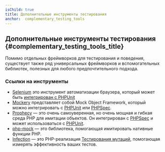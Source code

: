 ```yaml
---
isChild: true
title: Дополнительные инструменты тестирования
anchor:  complementary_testing_tools
---
```


## Дополнительные инструменты тестирования {#complementary_testing_tools_title}

Помимо отдельных фреймворков для тестирования и поведения, существует также ряд универсальных фреймворков и
вспомогательных библиотек, полезных для любого предпочтительного подхода.

### Ссылки на инструменты

* [Selenium] это инструмент автоматизации браузера, который может быть [интегрирован с PHPUnit]
* [Mockery] представляет собой Mock Object Framework, который можно интегрировать с [PHPUnit] или [PHPSpec].
* [Prophecy] — это очень самоуверенная, но очень мощная и гибкая среда PHP для имитации объектов. Он интегрирован с
  [PHPSpec] и может использоваться с [PHPUnit].
* [php-mock]  — это библиотека, помогающая имитировать нативные функции PHP.
* [Infection] — это PHP-реализация [Тестирования мутаций], помогающая измерять эффективность ваших тестов.

[Selenium]: https://www.seleniumhq.org/
[интегрирован с PHPUnit]: https://github.com/giorgiosironi/phpunit-selenium/
[Mockery]: https://github.com/padraic/mockery
[PHPUnit]: https://phpunit.de/
[PHPSpec]: https://www.phpspec.net/
[Prophecy]: https://github.com/phpspec/prophecy
[php-mock]: https://github.com/php-mock/php-mock
[Infection]: https://github.com/infection/infection
[Тестирования мутаций]: https://en.wikipedia.org/wiki/Mutation_testing
